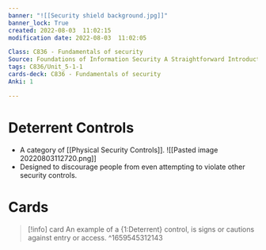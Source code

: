 ```yaml
---
banner: "![[Security shield background.jpg]]"
banner_lock: True
created: 2022-08-03  11:02:15
modification date: 2022-08-03  11:02:05

Class: C836 - Fundamentals of security
Source: Foundations of Information Security A Straightforward Introduction
tags: C836/Unit_5-1-1
cards-deck: C836 - Fundamentals of security
Anki: 1

---
```


# Deterrent Controls
- A category of [[Physical Security Controls]].
![[Pasted image 20220803112720.png]]
- Designed to discourage people from even attempting to violate other security controls.

# Cards
>[!info] card
>An example of a {1:Deterrent} control, is signs or cautions against entry or access.
^1659545312143
